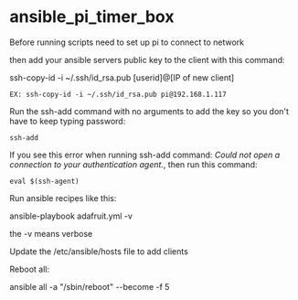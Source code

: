 # ansible_pi_timer_box

Before running scripts need to set up pi to connect to network

then add your ansible servers public key to the client with this command:

ssh-copy-id -i ~/.ssh/id_rsa.pub [userid]@[IP of new client]
```
EX: ssh-copy-id -i ~/.ssh/id_rsa.pub pi@192.168.1.117
```

Run the ssh-add command with no arguments to add the key so you don't have to keep typing password:
```
ssh-add 
```
If you see this error when running ssh-add command: *Could not open a connection to your authentication agent.*, then run this command:
```
eval $(ssh-agent)
```


Run ansible recipes like this:

ansible-playbook adafruit.yml -v

the -v means verbose

Update the /etc/ansible/hosts file to add clients

Reboot all:

ansible all -a "/sbin/reboot" --become -f 5 
